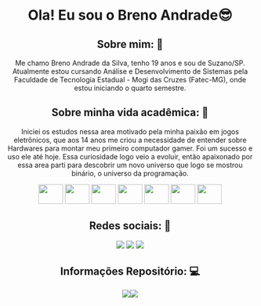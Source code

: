 
<h1 align = "center"> Ola! Eu sou o Breno Andrade😎 </h1>

<div align = "center">
<h2>Sobre mim: 🤖</h2>
<p>Me chamo Breno Andrade da Silva, tenho 19 anos e sou de Suzano/SP. Atualmente estou cursando Análise e Desenvolvimento de Sistemas pela Faculdade de Tecnologia Estadual - Mogi das Cruzes (Fatec-MG), onde estou iniciando o quarto semestre.</p>
<h2>Sobre minha vida acadêmica: 📒</h2>
<p> Iniciei os estudos nessa area motivado pela minha paixão em jogos eletrônicos, que aos 14 anos me criou a necessidade de entender sobre Hardwares para montar meu primeiro computador gamer. Foi um sucesso e uso ele até hoje. Essa curiosidade logo veio a evoluir, então apaixonado por essa area parti para descobrir um novo universo que logo se mostrou binário, o universo da programação.</p>
<img height = "40" width = "50" src="https://cdn.jsdelivr.net/gh/devicons/devicon/icons/java/java-original.svg"/>
<img height = "40" width = "50" src="https://cdn.jsdelivr.net/gh/devicons/devicon/icons/python/python-original.svg"/>
<img height = "40" width = "50" src="https://cdn.jsdelivr.net/gh/devicons/devicon/icons/javascript/javascript-original.svg"/>
<img height = "40" width = "50" src="https://cdn.jsdelivr.net/gh/devicons/devicon/icons/html5/html5-original.svg"/>
<img height = "40" width = "50" src="https://cdn.jsdelivr.net/gh/devicons/devicon/icons/css3/css3-original.svg" />
<img height = "40" width = "50" src="https://cdn.jsdelivr.net/gh/devicons/devicon/icons/postgresql/postgresql-original.svg" />
<img height = "40" width = "50" src="https://cdn.jsdelivr.net/gh/devicons/devicon/icons/vscode/vscode-original.svg" />
</div>


 <div align = "center">
  <h2> Redes sociais: 📸</h2>
  <a href="https://www.instagram.com/bre_nou"><img src="https://img.shields.io/badge/Instagram-E4405F?style=for-the-badge&logo=instagram&logoColor=white"></a>
  <a href="https://github.com/Breno-Andrade"><img src="https://img.shields.io/badge/GitHub-100000?style=for-the-badge&logo=github&logoColor=white"></a>
  <a href="https://steamcommunity.com/id/Breno-Andrade/"><img src="https://img.shields.io/badge/Steam-000000?style=for-the-badge&logo=steam&logoColor=white"></a>
 </div>

<div align = "center">
  <h2>Informações Repositório: 💻</h2>
	<a href="https://github.com/Breno-Andrade">
  <img src="https://github-readme-stats.vercel.app/api?username=Breno-Andrade&show_icons=true&theme=dark&include_all_commits=true&count_private=true"/><img 	src="https://github-readme-stats.vercel.app/api/top-langs/?username=Breno-Andrade&layout=compact&theme=dark"/>
</div>
